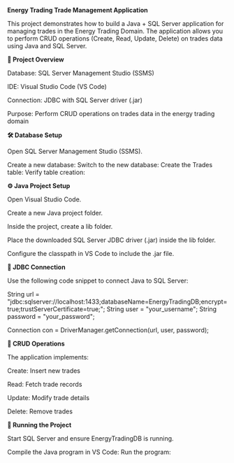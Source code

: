 **Energy Trading Trade Management Application**

This project demonstrates how to build a Java + SQL Server application for managing trades in the Energy Trading Domain. The application allows you to perform CRUD operations (Create, Read, Update, Delete) on trades data using Java and SQL Server.

**📌 Project Overview**

Database: SQL Server Management Studio (SSMS)

IDE: Visual Studio Code (VS Code)

Connection: JDBC with SQL Server driver (.jar)

Purpose: Perform CRUD operations on trades data in the energy trading domain

**🛠️ Database Setup**

Open SQL Server Management Studio (SSMS).

Create a new database:
Switch to the new database:
Create the Trades table:
Verify table creation:

**⚙️ Java Project Setup**

Open Visual Studio Code.

Create a new Java project folder.

Inside the project, create a lib folder.

Place the downloaded SQL Server JDBC driver (.jar) inside the lib folder.

Configure the classpath in VS Code to include the .jar file.

**🔗 JDBC Connection**

Use the following code snippet to connect Java to SQL Server:

String url = "jdbc:sqlserver://localhost:1433;databaseName=EnergyTradingDB;encrypt=true;trustServerCertificate=true;";
String user = "your_username";
String password = "your_password";

Connection con = DriverManager.getConnection(url, user, password);

**📂 CRUD Operations**

The application implements:

Create: Insert new trades

Read: Fetch trade records

Update: Modify trade details

Delete: Remove trades

**🚀 Running the Project**

Start SQL Server and ensure EnergyTradingDB is running.

Compile the Java program in VS Code:
Run the program:


